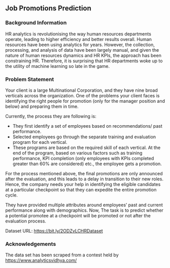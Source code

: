 ## Job Promotions Prediction

### Background Information
HR analytics is revolutionising the way human resources departments operate, leading
to higher efficiency and better results overall. Human resources have been using
analytics for years. However, the collection, processing, and analysis of data have been
largely manual, and given the nature of human resources dynamics and HR KPIs, the
approach has been constraining HR. Therefore, it is surprising that HR departments
woke up to the utility of machine learning so late in the game.

### Problem Statement
Your client is a large Multinational Corporation, and they have nine broad verticals
across the organization. One of the problems your client faces is identifying the right
people for promotion (only for the manager position and below) and preparing them in
time.

Currently, the process they are following is:
  - They first identify a set of employees based on recommendations/ past
performance.
  - Selected employees go through the separate training and evaluation program for
each vertical.
  - These programs are based on the required skill of each vertical. At the end of the
program, based on various factors such as training performance, KPI completion
(only employees with KPIs completed greater than 60% are considered) etc., the
employee gets a promotion.

For the process mentioned above, the final promotions are only announced after the
evaluation, and this leads to a delay in transition to their new roles. Hence, the company
needs your help in identifying the eligible candidates at a particular checkpoint so that
they can expedite the entire promotion cycle.

They have provided multiple attributes around employees’ past and current performance
along with demographics. Now, The task is to predict whether a potential promotee at a
checkpoint will be promoted or not after the evaluation process.

Dataset URL: https://bit.ly/2ODZvLCHRDataset

### Acknowledgements
The data set has been scraped from a contest held by https://www.analyticsvidhya.com/
